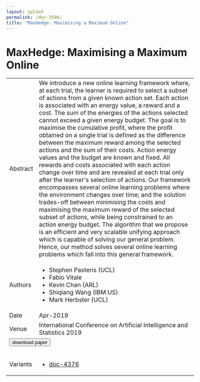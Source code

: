 ```yaml
---
layout: splash
permalink: /doc-3586/
title: "MaxHedge: Maximising a Maximum Online"
---
```


# MaxHedge: Maximising a Maximum Online

<table>
    <tbody>
    <tr>
        <td>Abstract</td>
        <td>We introduce a new online learning framework where, at each trial, the learner is required to select a subset of actions from a given known action set. Each action is associated with an energy value, a reward and a cost. The sum of the energies of the actions selected cannot exceed a given energy budget. The goal is to maximise the cumulative profit, where the profit obtained on a single trial is defined as the difference between the maximum reward among the selected actions and the sum of their costs. Action energy values and the budget are known and fixed. All rewards and costs associated with each action change over time and are revealed at each trial only after the learner's selection of actions. Our framework encompasses several online learning problems where the environment changes over time; and the solution trades-off between minimising the costs and maximising the maximum reward of the selected subset of actions, while being constrained to an action energy budget. The algorithm that we propose is an efficient and very scalable unifying approach which is capable of solving our general problem. Hence, our method solves several online learning problems which fall into this general framework.</td>
    </tr>
    <tr>
        <td>Authors</td>
        <td>
            <ul>
                <li>Stephen Pasteris (UCL)</li>
                <li>Fabio Vitale</li>
                <li>Kevin Chan (ARL)</li>
                <li>Shiqiang Wang (IBM US)</li>
                <li>Mark Herbster (UCL)</li>
            </ul>
        </td>
    </tr>
    <tr>
        <td>Date</td>
        <td>Apr-2019</td>
    </tr>
    <tr>
        <td>Venue</td>
        <td>International Conference on Artificial Intelligence and Statistics 2019</td>
    </tr>
        <tr>
            <td colspan="2">
                <form method="get" action="https://ibm.box.com/v/doc-3586-paper">
                    <button type="submit">download paper</button>
                </form>
            </td>
        </tr>
        <tr>
            <td>Variants</td>
            <td>
                <ul>
                    <li><a href="\doc-4376\">doc-4376</a></li>
                </ul>
            </td>
        </tr>
    </tbody>
</table>
